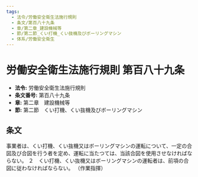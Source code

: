 ```yaml
---
tags:
  - 法令/労働安全衛生法施行規則
  - 条文/第百八十九条
  - 章/第二章_建設機械等
  - 節/第二節_くい打機_くい抜機及びボーリングマシン
  - 体系/労働安全衛生
---
```

# 労働安全衛生法施行規則 第百八十九条

- **法令:** 労働安全衛生法施行規則
- **条文番号:** 第百八十九条
- **章:** 第二章　建設機械等
- **節:** 第二節　くい打機、くい抜機及びボーリングマシン

## 条文
事業者は、くい打機、くい抜機又はボーリングマシンの運転について、一定の合図及び合図を行う者を定め、運転に当たつては、当該合図を使用させなければならない。
２　くい打機、くい抜機又はボーリングマシンの運転者は、前項の合図に従わなければならない。
（作業指揮）

